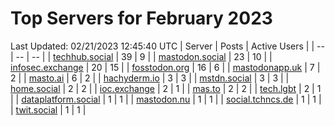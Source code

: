 # Top Servers for February 2023
Last Updated: 02/21/2023 12:45:40 UTC
| Server | Posts | Active Users |
| -- | -- | -- |
| [techhub.social](https://techhub.social/tags/PowerShell) | 39 | 9 |
| [mastodon.social](https://mastodon.social/tags/PowerShell) | 23 | 10 |
| [infosec.exchange](https://infosec.exchange/tags/PowerShell) | 20 | 15 |
| [fosstodon.org](https://fosstodon.org/tags/PowerShell) | 16 | 6 |
| [mastodonapp.uk](https://mastodonapp.uk/tags/PowerShell) | 7 | 2 |
| [masto.ai](https://masto.ai/tags/PowerShell) | 6 | 2 |
| [hachyderm.io](https://hachyderm.io/tags/PowerShell) | 3 | 3 |
| [mstdn.social](https://mstdn.social/tags/PowerShell) | 3 | 3 |
| [home.social](https://home.social/tags/PowerShell) | 2 | 2 |
| [ioc.exchange](https://ioc.exchange/tags/PowerShell) | 2 | 1 |
| [mas.to](https://mas.to/tags/PowerShell) | 2 | 2 |
| [tech.lgbt](https://tech.lgbt/tags/PowerShell) | 2 | 1 |
| [dataplatform.social](https://dataplatform.social/tags/PowerShell) | 1 | 1 |
| [mastodon.nu](https://mastodon.nu/tags/PowerShell) | 1 | 1 |
| [social.tchncs.de](https://social.tchncs.de/tags/PowerShell) | 1 | 1 |
| [twit.social](https://twit.social/tags/PowerShell) | 1 | 1 |
